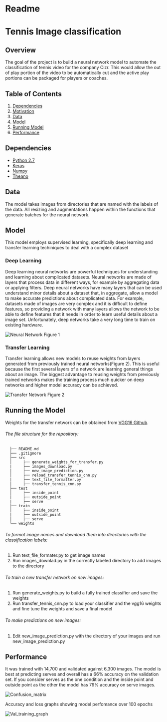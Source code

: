 # Readme
# Tennis Image classification

## Overview

The goal of the project is to build a neural network model to automate the classification of tennis video for the company Cizr.  This would allow the out of play portion of the video to be automatically cut and the active play portions can be packaged for players or coaches.

## Table of Contents
1. [Dependencies](https://github.com/reba84/tennis_img_classification/blob/master/README.md#dependencies)
2. [Motivation](https://github.com/reba84/tennis_img_classification/blob/master/README.md#motivation)
3. [Data](https://github.com/reba84/tennis_img_classification/blob/master/README.md#data)
4. [Model](https://github.com/reba84/tennis_img_classification/blob/master/README.md#model)
5. [Running Model](https://github.com/reba84/tennis_img_classification/blob/master/README.md#running-model)
6. [Performance](https://github.com/reba84/tennis_img_classification/blob/master/README.md#performance)

## Dependencies
  * [Python 2.7](https://www.python.org/download/releases/2.7/)
  * [Keras](https://keras.io/)
  * [Numpy](http://www.numpy.org/)
  * [Theano](http://deeplearning.net/software/theano/)

## Data
  The model takes images from directories that are named with the labels of the data.  All resizing and augmentations happen within the functions that generate batches for the neural network.  

## Model

This model employs supervised learning, specifically deep learning and transfer learning techiniques to deal with a complex dataset

### Deep Learning
Deep learning neural networks are powerful techniques for understanding and learning about complicated datasets.  Neural networks are made of layers that process data in different ways, for example by aggregating data or applying filters.  Deep neural networks have many layers that can be used understand minor details about a dataset that, in aggregate, allow a model to make accurate predictions about complicated data.  For example, datasets made of images are very complex and it is difficult to define features, so providing a network with many layers allows the network to be able to define features that it needs in order to learn useful details about a image set.  Unfortunately, deep networks take a very long time to train on existing hardware.  

![Neural Network](https://cloud.githubusercontent.com/assets/17914936/20403127/2862931e-acc5-11e6-853c-02cac20c4ce1.png?style=centerme)
Figure 1

### Transfer Learning

Transfer learning allows new models to reuse weights from layers generated from previously trained neural networks(Figure 2).  This is useful because the first several layers of a network are learning general things about an image. The biggest advantage to reusing weights from previously trained networks makes the training process much quicker on deep networks and higher model accuracy can be achieved.  

![Transfer Network](https://cloud.githubusercontent.com/assets/17914936/20403126/286226fe-acc5-11e6-9855-693183fab83e.png?style=centerme)
Figure 2

## Running the Model
 Weights for the transfer network can be obtained from [VGG16 Github](https://gist.github.com/baraldilorenzo/07d7802847aaad0a35d3).   
###### The file structure for the repository:

```  
  ├── README.md  
  ├── .gitignore  
  ├── src   
  │     ├── generate_weights_for_transfer.py  
  |     ├── images_download.py  
  |     ├── new_image_prediction.py    
  │     ├── reload_transfer_tennis_cnn.py
  |     ├── text_file_formatter.py
  |     ├── transfer_tennis_cnn.py  
  ├── test  
  │     ├── inside_point  
  |     ├── outside_point  
  |     ├── serve  
  ├── train  
  │     ├── inside_point  
  |     ├── outside_point  
  |     ├── serve  
  └── weights
```

###### To format image names and download them into directories with the classification labels:
1. Run text_file_formater.py to get image names
2. Run images_downlad.py in the correctly labeled directory to add images to the directory

###### To train a new transfer network on new images:
1. Run generate_weights.py to build a fully trained classifier and save the weights
2. Run transfer_tennis_cnn.py to load your classifier and the vgg16 weights and fine tune the weights and save a final model

###### To make predictions on new images:
1. Edit new_image_prediction.py with the directory of your images and run new_image_prediction.py


## Performance
It was trained with 14,700 and validated against 6,300 images.  The model is best at predicting serves and overall has a 66% accuracy on the validation set.  If you consider serves as the one condition and the inside point and outside point as the other the model has 79% accuracy on serve images.

![Confusion_matrix](https://cloud.githubusercontent.com/assets/17914936/20437644/5eb3d288-ad7a-11e6-80df-d1e7203f1d31.png)

Accuracy and loss graphs showing model perfomance over 100 epochs

![Val_training_graph](https://cloud.githubusercontent.com/assets/17914936/20437409/78f83360-ad79-11e6-91d7-40f039ec7ebc.png)  
